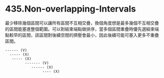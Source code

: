 # 435.Non-overlapping-Intervals

最少移除幾個區間可以讓所有區間不互相交疊，換個角度想是最多幾個不互相交疊的區間能塞進整個範圍。可以對結束端點做排序，當多個區間重疊時優先選結束端點較早的區間，該區間對後續空間的擠壓會最小，因此後續可能可塞入更多不重疊區間。

```
------ (V)
  ----- (X)
   ----- (X)
         ------- (V)
            ------ (X)
                 ---- (X)
```
